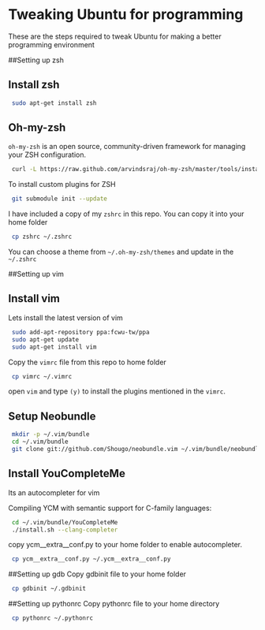 Tweaking Ubuntu for programming
===============================
These are the steps required to tweak Ubuntu for making a better programming environment

##Setting up zsh

Install zsh
-----------
```bash
 sudo apt-get install zsh
```

Oh-my-zsh
---------

`oh-my-zsh` is an open source, community-driven framework for managing your ZSH configuration.

 ```bash
  curl -L https://raw.github.com/arvindsraj/oh-my-zsh/master/tools/install.sh | sh
 ```
 
 To install custom plugins for ZSH
```bash
 git submodule init --update
```

I have included a copy of my `zshrc` in this repo. You can copy it into your home folder
```bash
 cp zshrc ~/.zshrc
```

You can choose a theme from `~/.oh-my-zsh/themes` and update in the `~/.zshrc` 

##Setting up vim

Install vim
-----------

Lets install the latest version of vim 

```bash
 sudo add-apt-repository ppa:fcwu-tw/ppa
 sudo apt-get update
 sudo apt-get install vim
```

Copy the `vimrc` file from this repo to home folder
```bash
 cp vimrc ~/.vimrc
```
open `vim` and type `(y)` to install the plugins mentioned in the `vimrc`.

Setup Neobundle
---------------

```bash
 mkdir -p ~/.vim/bundle
 cd ~/.vim/bundle
 git clone git://github.com/Shougo/neobundle.vim ~/.vim/bundle/neobundle.vim
```

Install YouCompleteMe 
---------------------
Its an autocompleter for vim

Compiling YCM with semantic support for C-family languages:
```bash
 cd ~/.vim/bundle/YouCompleteMe
 ./install.sh --clang-completer
```
copy ycm__extra__conf.py to your home folder to enable autocompleter.
```bash
 cp ycm__extra__conf.py ~/.ycm__extra__conf.py
```

##Setting up gdb
Copy gdbinit file to your home folder 
```bash
 cp gdbinit ~/.gdbinit
```

##Setting up pythonrc
Copy pythonrc file to your home directory
```bash
 cp pythonrc ~/.pythonrc 
```
